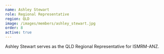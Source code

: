 ```yaml
---
name: Ashley Stewart
role: Regional Representative
region: QLD
image: /images/members/ashley_stewart.jpg
order: 8
active: true
---
```


Ashley Stewart serves as the QLD Regional Representative for ISMRM-ANZ.